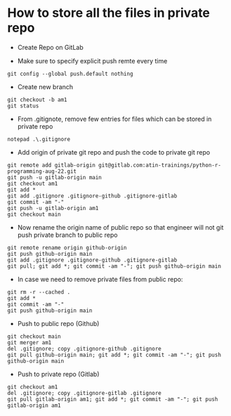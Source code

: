 # How to store all the files in private repo
- Create Repo on GitLab

- Make sure to specify explicit push remte every time
```
git config --global push.default nothing
```

- Create new branch
```
git checkout -b am1
git status
```

- From .gitignote, remove few entries for files which can be stored in private repo
```
notepad .\.gitignore
```

- Add origin of private git repo and push the code to private git repo
```
git remote add gitlab-origin git@gitlab.com:atin-trainings/python-r-programming-aug-22.git
git push -u gitlab-origin main
git checkout am1
git add *
git add .gitignore .gitignore-github .gitignore-gitlab
git commit -am "-"
git push -u gitlab-origin am1
git checkout main
```

- Now rename the origin name of public repo so that engineer will not git push private branch to public repo
```
git remote rename origin github-origin
git push github-origin main
git add .gitignore .gitignore-github .gitignore-gitlab
git pull; git add *; git commit -am "-"; git push github-origin main
```

- In case we need to remove private files from public repo:
```
git rm -r --cached .
git add *
git commit -am "-"
git push github-origin main
```

- Push to public repo (Github)
```
git checkout main
git merger am1
del .gitignore; copy .gitignore-github .gitignore
git pull github-origin main; git add *; git commit -am "-"; git push github-origin main
```

- Push to private repo (Gitlab)
```
git checkout am1
del .gitignore; copy .gitignore-gitlab .gitignore
git pull gitlab-origin am1; git add *; git commit -am "-"; git push gitlab-origin am1
```
